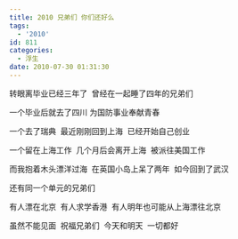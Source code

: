 ```yaml
---
title: 2010 兄弟们 你们还好么
tags:
  - '2010'
id: 811
categories:
  - 浮生
date: 2010-07-30 01:31:30
---
```


转眼离毕业已经三年了  曾经在一起睡了四年的兄弟们

一个毕业后就去了四川 为国防事业奉献青春

一个去了瑞典  最近刚刚回到上海  已经开始自己创业

一个留在上海工作  几个月后会离开上海  被派往美国工作

而我抱着木头漂洋过海  在英国小岛上呆了两年  如今回到了武汉

还有同一个单元的兄弟们

有人漂在北京  有人求学香港  有人明年也可能从上海漂往北京

虽然不能见面  祝福兄弟们  今天和明天  一切都好
